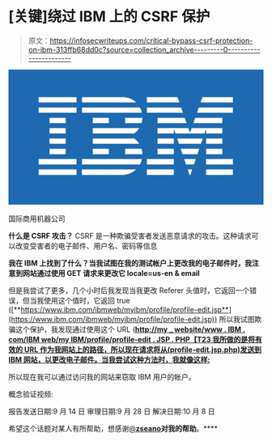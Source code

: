 # [关键]绕过 IBM 上的 CSRF 保护

> 原文：<https://infosecwriteups.com/critical-bypass-csrf-protection-on-ibm-313ffb68dd0c?source=collection_archive---------0----------------------->

![](img/15aca50ebea5a7dc28f3aa85d4f8280f.png)

国际商用机器公司

**什么是 CSRF 攻击？**
CSRF 是一种欺骗受害者发送恶意请求的攻击。这种请求可以改变受害者的电子邮件、用户名、密码等信息

**我在 IBM 上找到了什么？当我试图在我的测试帐户上更改我的电子邮件时，我注意到网站通过使用 GET 请求来更改它 locale=us-en & email**

但是我尝试了更多，几个小时后我发现当我更改 Referer 头值时，它返回一个错误，但当我使用这个值时，它返回 true
([**https://www.ibm.com/ibmweb/myibm/profile/profile-edit.jsp**](https://www.ibm.com/ibmweb/myibm/profile/profile-edit.jsp))
所以我试图欺骗这个保护，我发现通过使用这个 URL
([**http://my _ website/www . IBM . com/IBM web/my IBM/profile/profile-edit . JSP . PHP【T23
我所做的是将有效的 URL 作为我网站上的路径，所以现在请求将从(**profile-edit.jsp.php**)发送到 IBM 网站，以更改电子邮件。当我尝试这种方法时，我就像这样:**](http://my_website/www.ibm.com/ibmweb/myibm/profile/profile-edit.jsp.php)

所以现在我可以通过访问我的网站来窃取 IBM 用户的帐户。

概念验证视频:

报告发送日期:9 月 14 日
审理日期:9 月 28 日
解决日期:10 月 8 日

希望这个话题对某人有所帮助，想感谢[@**zseano**](https://twitter.com/zseano)**对我的帮助**。****